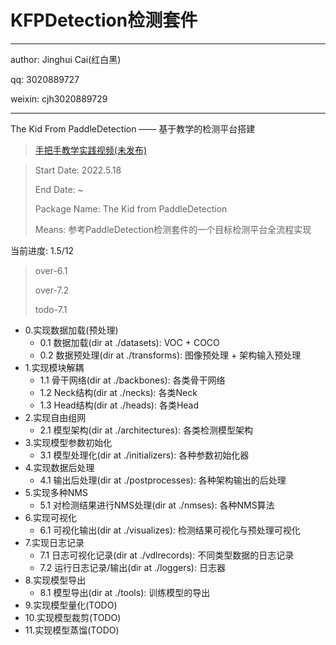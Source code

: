# KFPDetection检测套件
---
author: Jinghui Cai(红白黑)

qq: 3020889727

weixin: cjh3020889729

---
The Kid From PaddleDetection —— 基于教学的检测平台搭建

> <a href="https://space.bilibili.com/97078476" target="_blank">手把手教学实践视频(未发布)</a>

> Start Date: 2022.5.18
>
> End Date: ~
>
>
> Package Name: The Kid from PaddleDetection
> 
> Means: 参考PaddleDetection检测套件的一个目标检测平台全流程实现

当前进度: 1.5/12
> over-6.1
> 
> over-7.2
> 
> todo-7.1

- 0.实现数据加载(预处理)
    - 0.1 数据加载(dir at ./datasets): VOC + COCO
    - 0.2 数据预处理(dir at ./transforms): 图像预处理 + 架构输入预处理
- 1.实现模块解耦
    - 1.1 骨干网络(dir at ./backbones): 各类骨干网络
    - 1.2 Neck结构(dir at ./necks): 各类Neck
    - 1.3 Head结构(dir at ./heads): 各类Head
- 2.实现自由组网
    - 2.1 模型架构(dir at ./architectures): 各类检测模型架构
- 3.实现模型参数初始化
    - 3.1 模型处理化(dir at ./initializers): 各种参数初始化器
- 4.实现数据后处理
    - 4.1 输出后处理(dir at ./postprocesses): 各种架构输出的后处理
- 5.实现多种NMS
    - 5.1 对检测结果进行NMS处理(dir at ./nmses): 各种NMS算法
- 6.实现可视化
    - 6.1 可视化输出(dir at ./visualizes): 检测结果可视化与预处理可视化
- 7.实现日志记录
    - 7.1 日志可视化记录(dir at ./vdlrecords): 不同类型数据的日志记录
    - 7.2 运行日志记录/输出(dir at ./loggers): 日志器
- 8.实现模型导出
    - 8.1 模型导出(dir at ./tools): 训练模型的导出
- 9.实现模型量化(TODO)
- 10.实现模型裁剪(TODO)
- 11.实现模型蒸馏(TODO)